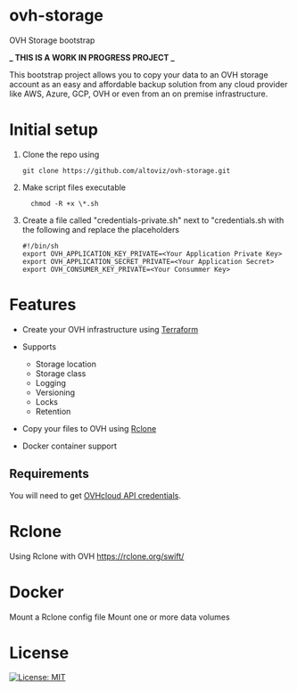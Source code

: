 # ovh-storage

OVH Storage bootstrap

**_ THIS IS A WORK IN PROGRESS PROJECT _**

This bootstrap project allows you to copy your data to an OVH storage account as an easy and affordable backup solution from any cloud provider like AWS, Azure, GCP, OVH or even from an on premise infrastructure.

# Initial setup

1. Clone the repo using

   ```
   git clone https://github.com/altoviz/ovh-storage.git
   ```

2. Make script files executable

   ```
     chmod -R +x \*.sh
   ```

3. Create a file called "credentials-private.sh" next to "credentials.sh with the following and replace the placeholders

   ```
   #!/bin/sh
   export OVH_APPLICATION_KEY_PRIVATE=<Your Application Private Key>
   export OVH_APPLICATION_SECRET_PRIVATE=<Your Application Secret>
   export OVH_CONSUMER_KEY_PRIVATE=<Your Consummer Key>
   ```

# Features

- Create your OVH infrastructure using [Terraform](https://terraform.io)
- Supports

  - Storage location
  - Storage class
  - Logging
  - Versioning
  - Locks
  - Retention

- Copy your files to OVH using [Rclone](https://rclone.org)
- Docker container support

## Requirements

You will need to get [OVHcloud API credentials](https://help.ovhcloud.com/csm/en-api-getting-started-ovhcloud-api?id=kb_article_view&sysparm_article=KB0042777).

# Rclone

Using Rclone with OVH https://rclone.org/swift/

# Docker

Mount a Rclone config file
Mount one or more data volumes

# License

[![License: MIT](https://img.shields.io/badge/License-MIT-yellow.svg)](LICENSE)
